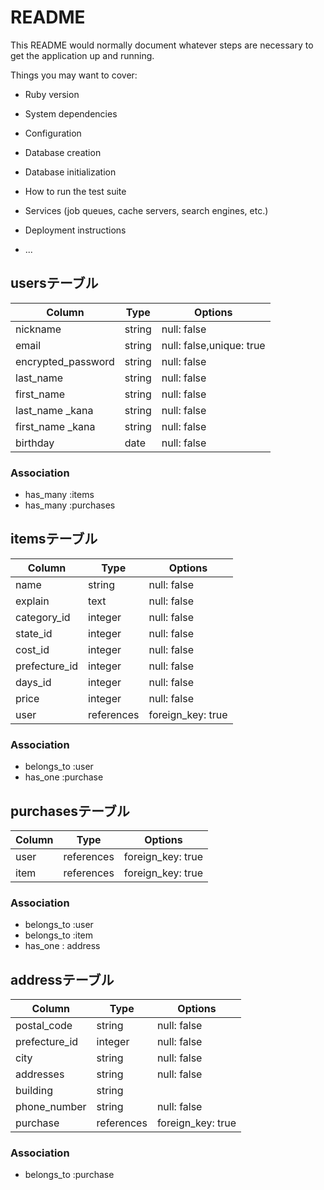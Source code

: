 # README

This README would normally document whatever steps are necessary to get the
application up and running.

Things you may want to cover:

* Ruby version

* System dependencies

* Configuration

* Database creation

* Database initialization

* How to run the test suite

* Services (job queues, cache servers, search engines, etc.)

* Deployment instructions

* ...

## usersテーブル

| Column            | Type   | Options                 |
| ----------------- | ------ | ----------------------- |
| nickname          | string | null: false             |
| email             | string | null: false,unique: true|
| encrypted_password| string | null: false             |
| last_name         | string | null: false             |
| first_name        | string | null: false             |
| last_name _kana   | string | null: false             |
| first_name _kana  | string | null: false             |
| birthday          | date   | null: false             |




### Association

- has_many :items
- has_many :purchases


## itemsテーブル

| Column       | Type      | Options          |
| ------------ | --------- | ---------------- |
| name         | string    | null: false      |
| explain      | text      | null: false      |
| category_id  | integer   | null: false      |
| state_id     | integer   | null: false      |
| cost_id      | integer   | null: false      |
| prefecture_id| integer   | null: false      |
| days_id      | integer   | null: false      |
| price        | integer   | null: false      |
| user         | references| foreign_key: true|


### Association
- belongs_to :user
- has_one :purchase

## purchasesテーブル

| Column     | Type      | Options           |
| ---------- | --------- | ----------------- |
| user       | references| foreign_key: true |
| item       | references| foreign_key: true |



### Association
- belongs_to :user
- belongs_to :item
- has_one : address




## addressテーブル

| Column          | Type      | Options          |
| --------------- | --------- | ---------------- |
| postal_code     | string    | null: false      |
| prefecture_id   | integer   | null: false      |
| city            | string    | null: false      |
| addresses       | string    | null: false      |
| building        | string    |                  |
| phone_number    | string    | null: false      |
| purchase        | references| foreign_key: true|




### Association
- belongs_to :purchase

